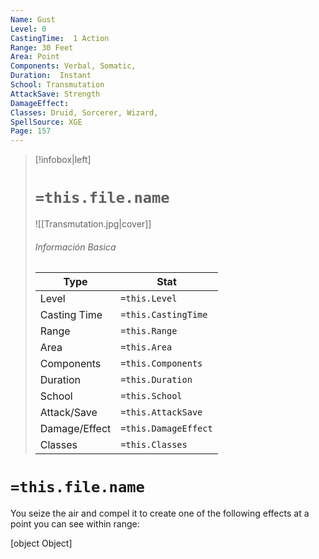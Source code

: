 ```yaml
---
Name: Gust
Level: 0
CastingTime:  1 Action 
Range: 30 Feet
Area: Point
Components: Verbal, Somatic, 
Duration:  Instant  
School: Transmutation
AttackSave: Strength
DamageEffect: 
Classes: Druid, Sorcerer, Wizard, 
SpellSource: XGE
Page: 157
---
```


>[!infobox|left]
># `=this.file.name`
>![[Transmutation.jpg|cover]]
> ###### Información Basica
> Type |  Stat |
> ---|---|
> Level | `=this.Level` |
> Casting Time | `=this.CastingTime` |
> Range | `=this.Range` |
> Area | `=this.Area` |
> Components | `=this.Components` |
> Duration | `=this.Duration` |
> School | `=this.School` |
> Attack/Save | `=this.AttackSave` |
> Damage/Effect | `=this.DamageEffect` |
> Classes | `=this.Classes` |

# `=this.file.name`
You seize the air and compel it to create one of the following effects at a point you can see within range:

[object Object]



 


 


